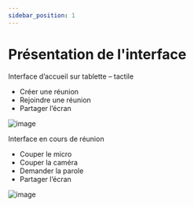 ```yaml
---
sidebar_position: 1
---
```


# Présentation de l'interface
Interface d’accueil sur tablette – tactile
- Créer une réunion
- Rejoindre une réunion
- Partager l’écran

![image](https://user-images.githubusercontent.com/30130845/184890011-85ace48d-73e0-434e-b6ea-242609a4f166.png)

Interface en cours de réunion
- Couper le micro
- Couper la caméra
- Demander la parole
- Partager l’écran

![image](https://user-images.githubusercontent.com/30130845/185072343-41c21735-3fa1-4188-aa83-98e370bec20d.png)

